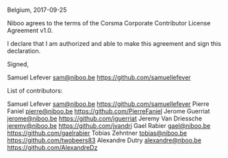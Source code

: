 Belgium, 2017-09-25

Niboo agrees to the terms of the Corsma Corporate Contributor License
Agreement v1.0.

I declare that I am authorized and able to make this agreement and sign this
declaration.

Signed,

Samuel Lefever sam@niboo.be https://github.com/samuellefever

List of contributors:

Samuel Lefever sam@niboo.be https://github.com/samuellefever
Pierre Faniel pierre@niboo.be https://github.com/PierreFaniel
Jerome Guerriat jerome@niboo.be https://github.com/jguerriat
Jeremy Van Driessche jeremy@niboo.be https://github.com/jvandri
Gael Rabier gael@niboo.be https://github.com/gaelrabier
Tobias Zehntner tobias@niboo.be https://github.com/twobeers83
Alexandre Dutry alexandre@nboo.be https://github.com/AlexandreDz
